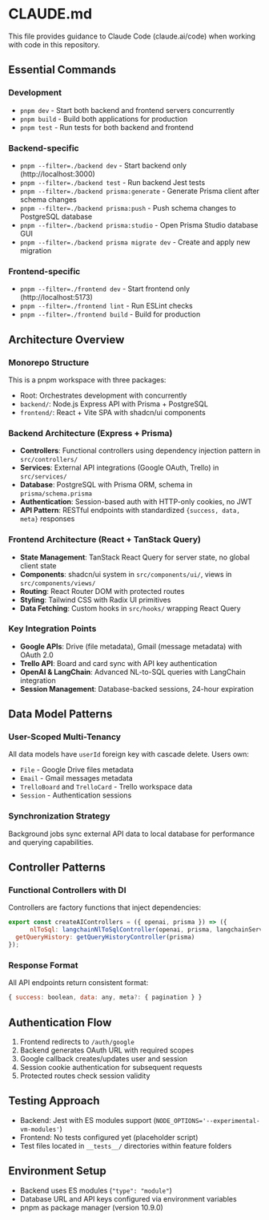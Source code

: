 # CLAUDE.md

This file provides guidance to Claude Code (claude.ai/code) when working with code in this repository.

## Essential Commands

### Development
- `pnpm dev` - Start both backend and frontend servers concurrently
- `pnpm build` - Build both applications for production
- `pnpm test` - Run tests for both backend and frontend

### Backend-specific
- `pnpm --filter=./backend dev` - Start backend only (http://localhost:3000)
- `pnpm --filter=./backend test` - Run backend Jest tests
- `pnpm --filter=./backend prisma:generate` - Generate Prisma client after schema changes
- `pnpm --filter=./backend prisma:push` - Push schema changes to PostgreSQL database
- `pnpm --filter=./backend prisma:studio` - Open Prisma Studio database GUI
- `pnpm --filter=./backend prisma migrate dev` - Create and apply new migration

### Frontend-specific
- `pnpm --filter=./frontend dev` - Start frontend only (http://localhost:5173)
- `pnpm --filter=./frontend lint` - Run ESLint checks
- `pnpm --filter=./frontend build` - Build for production

## Architecture Overview

### Monorepo Structure
This is a pnpm workspace with three packages:
- Root: Orchestrates development with concurrently
- `backend/`: Node.js Express API with Prisma + PostgreSQL
- `frontend/`: React + Vite SPA with shadcn/ui components

### Backend Architecture (Express + Prisma)
- **Controllers**: Functional controllers using dependency injection pattern in `src/controllers/`
- **Services**: External API integrations (Google OAuth, Trello) in `src/services/`
- **Database**: PostgreSQL with Prisma ORM, schema in `prisma/schema.prisma`
- **Authentication**: Session-based auth with HTTP-only cookies, no JWT
- **API Pattern**: RESTful endpoints with standardized `{success, data, meta}` responses

### Frontend Architecture (React + TanStack Query)
- **State Management**: TanStack React Query for server state, no global client state
- **Components**: shadcn/ui system in `src/components/ui/`, views in `src/components/views/`
- **Routing**: React Router DOM with protected routes
- **Styling**: Tailwind CSS with Radix UI primitives
- **Data Fetching**: Custom hooks in `src/hooks/` wrapping React Query

### Key Integration Points
- **Google APIs**: Drive (file metadata), Gmail (message metadata) with OAuth 2.0
- **Trello API**: Board and card sync with API key authentication
- **OpenAI & LangChain**: Advanced NL-to-SQL queries with LangChain integration
- **Session Management**: Database-backed sessions, 24-hour expiration

## Data Model Patterns

### User-Scoped Multi-Tenancy
All data models have `userId` foreign key with cascade delete. Users own:
- `File` - Google Drive files metadata
- `Email` - Gmail messages metadata  
- `TrelloBoard` and `TrelloCard` - Trello workspace data
- `Session` - Authentication sessions

### Synchronization Strategy
Background jobs sync external API data to local database for performance and querying capabilities.

## Controller Patterns

### Functional Controllers with DI
Controllers are factory functions that inject dependencies:
```javascript
export const createAIControllers = ({ openai, prisma }) => ({
      nlToSql: langchainNlToSqlController(openai, prisma, langchainService),
  getQueryHistory: getQueryHistoryController(prisma)
});
```

### Response Format
All API endpoints return consistent format:
```javascript
{ success: boolean, data: any, meta?: { pagination } }
```

## Authentication Flow
1. Frontend redirects to `/auth/google`
2. Backend generates OAuth URL with required scopes
3. Google callback creates/updates user and session
4. Session cookie authentication for subsequent requests
5. Protected routes check session validity

## Testing Approach
- Backend: Jest with ES modules support (`NODE_OPTIONS='--experimental-vm-modules'`)
- Frontend: No tests configured yet (placeholder script)
- Test files located in `__tests__/` directories within feature folders

## Environment Setup
- Backend uses ES modules (`"type": "module"`)
- Database URL and API keys configured via environment variables
- pnpm as package manager (version 10.9.0)
